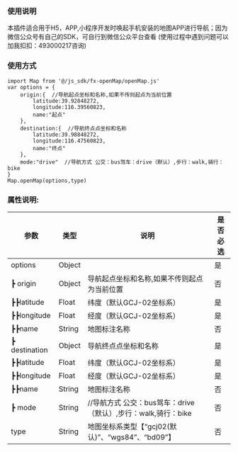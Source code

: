 ### 使用说明
本插件适合用于H5，APP,小程序开发时唤起手机安装的地图APP进行导航；因为微信公众号有自己的SDK，可自行到微信公众平台查看
(使用过程中遇到问题可以加我扣扣：493000217咨询)

### 使用方式

```
import Map from '@/js_sdk/fx-openMap/openMap.js'
var options = {
	origin:{  //导航起点坐标和名称,如果不传则起点为当前位置
		latitude:39.92848272,
		longitude:116.39560823,
		name:"起点"
	},
	destination:{  //导航终点点坐标和名称
		latitude:39.98848272,
		longitude:116.47560823,
		name:"终点"
	},
	mode:"drive"  //导航方式 公交：bus驾车：drive（默认）,步行：walk,骑行：bike
}
Map.openMap(options,type)

```

### 属性说明:


| 参数            | 类型 | 说明                    | 是否必选 |
| --------------- | ---- | ------------------------ | ---- |
| options        | Object  |                   | 是 |
| ┣ origin        | Object  | 导航起点坐标和名称,如果不传则起点为当前位置                   | 否 |
| ┣┣latitude        | Float  | 纬度（默认GCJ-02坐标系）                   | 是 |
| ┣┣longitude  | Float   | 经度（默认GCJ-02坐标系）                   | 是 |
| ┣┣name      | String  | 地图标注名称                 | 否 |
| ┣ destination        | Object  | 导航终点点坐标和名称                 | 是 |
| ┣┣latitude        | Float  | 纬度（默认GCJ-02坐标系）                   | 是 |
| ┣┣longitude  | Float   | 经度（默认GCJ-02坐标系）                   | 是 |
| ┣┣name      | String  | 地图标注名称                 | 否 |
| ┣ mode        |  String | //导航方式 公交：bus驾车：drive（默认）,步行：walk,骑行：bike                   | 否 |
| type      | String  | 地图坐标系类型【“gcj02(默认)”、“wgs84”、“bd09”】              | 否 |

